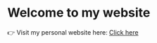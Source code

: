 # Welcome to my website

👉 Visit my personal website here: [Click here](https://mahancctv.com/cctv-camera/)

